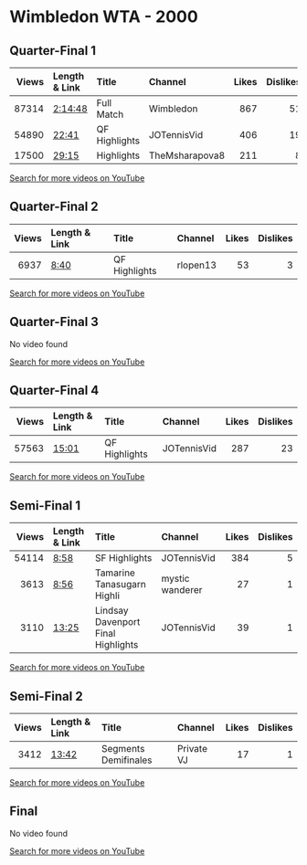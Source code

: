 
# Wimbledon WTA - 2000
    
## Quarter-Final 1
|   Views | Length & Link                                          | Title         | Channel        |   Likes |   Dislikes |
|--------:|:-------------------------------------------------------|:--------------|:---------------|--------:|-----------:|
|   87314 | [2:14:48](https://www.youtube.com/watch?v=smk2IuKycnc) | Full Match    | Wimbledon      |     867 |         51 |
|   54890 | [22:41](https://www.youtube.com/watch?v=U0a4ZFIiQlE)   | QF Highlights | JOTennisVid    |     406 |         19 |
|   17500 | [29:15](https://www.youtube.com/watch?v=Powwtl8ai10)   | Highlights    | TheMsharapova8 |     211 |          8 |

[Search for more videos on YouTube](https://www.youtube.com/results?search_query=%22wimbledon%22+%22Williams%22+%22Hingis%22+%222000%22+%22highlights%22)     

## Quarter-Final 2
|   Views | Length & Link                                       | Title         | Channel   |   Likes |   Dislikes |
|--------:|:----------------------------------------------------|:--------------|:----------|--------:|-----------:|
|    6937 | [8:40](https://www.youtube.com/watch?v=jFVG4YGrfpY) | QF Highlights | rlopen13  |      53 |          3 |

[Search for more videos on YouTube](https://www.youtube.com/results?search_query=%22wimbledon%22+%22Williams%22+%22Raymond%22+%222000%22+%22highlights%22)     

## Quarter-Final 3
No video found

[Search for more videos on YouTube](https://www.youtube.com/results?search_query=%22wimbledon%22+%22Dokic%22+%22Serna%22+%222000%22+%22highlights%22)     

## Quarter-Final 4
|   Views | Length & Link                                        | Title         | Channel     |   Likes |   Dislikes |
|--------:|:-----------------------------------------------------|:--------------|:------------|--------:|-----------:|
|   57563 | [15:01](https://www.youtube.com/watch?v=hB70DzltTtA) | QF Highlights | JOTennisVid |     287 |         23 |

[Search for more videos on YouTube](https://www.youtube.com/results?search_query=%22wimbledon%22+%22Davenport%22+%22Seles%22+%222000%22+%22highlights%22)     

## Semi-Final 1
|   Views | Length & Link                                        | Title                                | Channel         |   Likes |   Dislikes |
|--------:|:-----------------------------------------------------|:-------------------------------------|:----------------|--------:|-----------:|
|   54114 | [8:58](https://www.youtube.com/watch?v=2eN-As6Oj2s)  | SF Highlights                        | JOTennisVid     |     384 |          5 |
|    3613 | [8:56](https://www.youtube.com/watch?v=qDbFb5Jnn9M)  | Tamarine Tanasugarn   Highli         | mystic wanderer |      27 |          1 |
|    3110 | [13:25](https://www.youtube.com/watch?v=bvUgoTzjTmA) | Lindsay Davenport   Final Highlights | JOTennisVid     |      39 |          1 |

[Search for more videos on YouTube](https://www.youtube.com/results?search_query=%22wimbledon%22+%22Williams%22+%22Williams%22+%222000%22+%22highlights%22)     

## Semi-Final 2
|   Views | Length & Link                                        | Title                  | Channel    |   Likes |   Dislikes |
|--------:|:-----------------------------------------------------|:-----------------------|:-----------|--------:|-----------:|
|    3412 | [13:42](https://www.youtube.com/watch?v=sdQQwuFlIX0) | Segments   Demifinales | Private VJ |      17 |          1 |

[Search for more videos on YouTube](https://www.youtube.com/results?search_query=%22wimbledon%22+%22Davenport%22+%22Dokic%22+%222000%22+%22highlights%22)     

## Final
No video found

[Search for more videos on YouTube](https://www.youtube.com/results?search_query=%22wimbledon%22+%22Williams%22+%22Davenport%22+%222000%22+%22highlights%22)     
